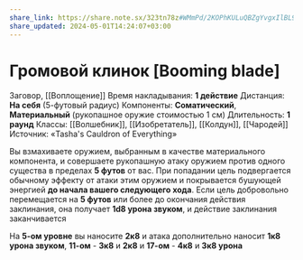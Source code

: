 ```yaml
---
share_link: https://share.note.sx/323tn78z#WMmPd/2KOPhKULuQBZgYvgxIlBL9luWLU7z3WF+rOVc
share_updated: 2024-05-01T14:24:07+03:00
---
```

# Громовой клинок [Booming blade]
Заговор, [[Воплощение]]
Время накладывания: **1 действие**
Дистанция: **На себя** (5-футовый радиус)
Компоненты: **Соматический**, **Материальный** (рукопашное оружие стоимостью 1 см)
Длительность: **1 раунд**
Классы: [[Волшебник]], [[Изобретатель]], [[Колдун]], [[Чародей]]
Источник: «Tasha's Cauldron of Everything»

Вы взмахиваете оружием, выбранным в качестве материального компонента, и совершаете рукопашную атаку оружием против одного существа в пределах **5 футов** от вас. При попадании цель подвергается обычному эффекту от атаки этим оружием и покрывается бушующей энергией **до начала вашего следующего хода**. Если цель добровольно перемещается на **5 футов** или более до окончания действия заклинания, она получает **1d8 урона звуком**, и действие заклинания заканчивается

На **5-ом уровне** вы наносите **2к8** и атака дополнительно наносит **1к8 урона звуком**, **11-ом** - **3к8** и **2к8** и **17-ом** - **4к8** и **3к8 урона**
